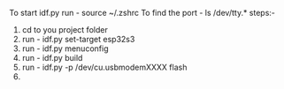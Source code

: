 To start idf.py run - source ~/.zshrc
To find the port - ls /dev/tty.*
steps:-
1. cd to you project folder
2. run - idf.py set-target esp32s3
3. run - idf.py menuconfig
4. run - idf.py build
5. run - idf.py -p /dev/cu.usbmodemXXXX flash
6. 
